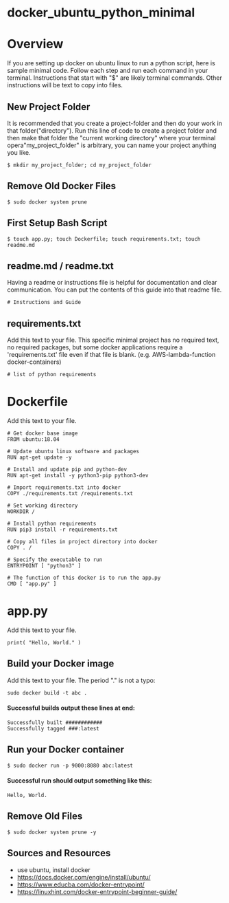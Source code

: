 # docker_ubuntu_python_minimal


# Overview
If you are setting up docker on ubuntu linux to run a python script, here is sample minimal code. Follow each step and run each command in your terminal. Instructions that start with "$" are likely terminal commands. Other instructions will be text to copy into files.


## New Project Folder
It is recommended that you create a project-folder and then do your work in that folder("directory"). Run this line of code to create a project folder and then make that folder the "current working directory" where your terminal opera"my_project_folder" is arbitrary, you can name your project anything you like.
```
$ mkdir my_project_folder; cd my_project_folder
```

## Remove Old Docker Files 
```
$ sudo docker system prune
```

## First Setup Bash Script
```
$ touch app.py; touch Dockerfile; touch requirements.txt; touch readme.md
```

## readme.md / readme.txt 
Having a readme or instructions file is helpful for documentation and clear communication. You can put the contents of this guide into that readme file. 
```
# Instructions and Guide
```

## requirements.txt
Add this text to your file. This specific minimal project has no required text, no required packages, but some docker applications require a 'requirements.txt' file even if that file is blank. (e.g. AWS-lambda-function docker-containers)
```
# list of python requirements
```

# Dockerfile
Add this text to your file. 
```
# Get docker base image
FROM ubuntu:18.04

# Update ubuntu linux software and packages
RUN apt-get update -y

# Install and update pip and python-dev 
RUN apt-get install -y python3-pip python3-dev

# Import requirements.txt into docker
COPY ./requirements.txt /requirements.txt

# Set working directory
WORKDIR /

# Install python requirements
RUN pip3 install -r requirements.txt

# Copy all files in project directory into docker
COPY . /

# Specify the executable to run
ENTRYPOINT [ "python3" ]

# The function of this docker is to run the app.py
CMD [ "app.py" ]
```

# app.py
Add this text to your file. 
```
print( "Hello, World." )
```

## Build your Docker image
Add this text to your file. The period "." is not a typo:
```
sudo docker build -t abc .
```

#### Successful builds output these lines at end:
```
Successfully built ############
Successfully tagged ###:latest
```

## Run your Docker container
```
$ sudo docker run -p 9000:8080 abc:latest
```

#### Successful run should output something like this: 
```
Hello, World.
```

## Remove Old Files 
```
$ sudo docker system prune -y
```

## Sources and Resources
- use ubuntu, install docker
- https://docs.docker.com/engine/install/ubuntu/
- https://www.educba.com/docker-entrypoint/
- https://linuxhint.com/docker-entrypoint-beginner-guide/ 

